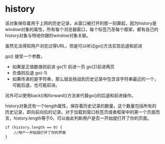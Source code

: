 # history

该对象保存着用于上网的历史记录，从窗口被打开的那一刻算起，因为history是window对象的属性，所有每个浏览器窗口，每个标签乃至每个框架，都有自己的history对象与特地你跟的window对象关联。

虽然无法得知用户浏览过得URL，但是可以听过go\(\)方法实现后退和前进

go\(\) 接受一个参数，

* 如果是正值数值则前进 go\(1\) 前进一页 go\(2\)前进两页
* 负值则后退 go\(-1\)
* 如果传递的是字符串，那么就会挑战到历史记录中包含该字符串最近的一个，可能后退，也可能前进。

另外可以使用back\(\)和forward\(\)方法来代替go\(\)的后退和前进操作。

history对象还有一个length属性，保存着历史记录的数量。这个数量包括所有的历史记录，即向前向后的记录。对于加载到窗口标签页或者框架中的第一个页面而言，history.length等于0，可以由此判断用户是否一开始就打开了你的页面。

```
if (history.length == 0) {
    //用户一开始就打开了你的界面
}
```





